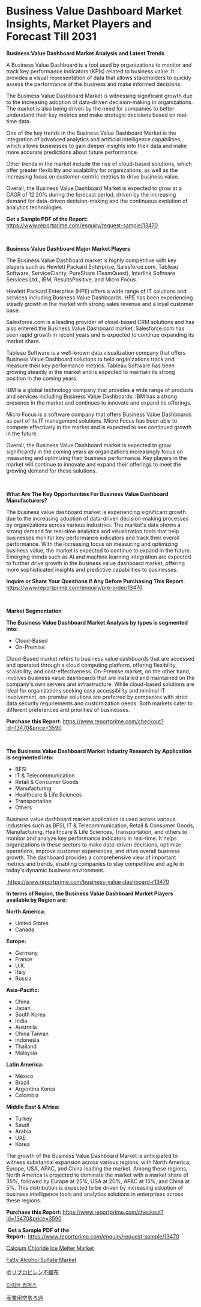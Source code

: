 <p><h1>Business Value Dashboard Market Insights, Market Players and Forecast Till 2031</h1></p><p><strong>Business Value Dashboard Market Analysis and Latest Trends</strong></p>
<p><p>A Business Value Dashboard is a tool used by organizations to monitor and track key performance indicators (KPIs) related to business value. It provides a visual representation of data that allows stakeholders to quickly assess the performance of the business and make informed decisions.</p><p>The Business Value Dashboard Market is witnessing significant growth due to the increasing adoption of data-driven decision-making in organizations. The market is also being driven by the need for companies to better understand their key metrics and make strategic decisions based on real-time data.</p><p>One of the key trends in the Business Value Dashboard Market is the integration of advanced analytics and artificial intelligence capabilities, which allows businesses to gain deeper insights into their data and make more accurate predictions about future performance.</p><p>Other trends in the market include the rise of cloud-based solutions, which offer greater flexibility and scalability for organizations, as well as the increasing focus on customer-centric metrics to drive business value.</p><p>Overall, the Business Value Dashboard Market is expected to grow at a CAGR of 12.20% during the forecast period, driven by the increasing demand for data-driven decision-making and the continuous evolution of analytics technologies.</p></p>
<p><strong>Get a Sample PDF of the Report:&nbsp;</strong> <a href="https://www.reportprime.com/enquiry/request-sample/13470">https://www.reportprime.com/enquiry/request-sample/13470</a></p>
<p>&nbsp;</p>
<p><strong>Business Value Dashboard Major Market Players</strong></p>
<p><p>The Business Value Dashboard market is highly competitive with key players such as Hewlett Packard Enterprise, Salesforce.com, Tableau Software, ServiceClarity, PureShare (TeamQuest), Interlink Software Services Ltd., IBM, ResultsPositive, and Micro Focus. </p><p>Hewlett Packard Enterprise (HPE) offers a wide range of IT solutions and services including Business Value Dashboards. HPE has been experiencing steady growth in the market with strong sales revenue and a loyal customer base.</p><p>Salesforce.com is a leading provider of cloud-based CRM solutions and has also entered the Business Value Dashboard market. Salesforce.com has seen rapid growth in recent years and is expected to continue expanding its market share.</p><p>Tableau Software is a well-known data visualization company that offers Business Value Dashboard solutions to help organizations track and measure their key performance metrics. Tableau Software has been growing steadily in the market and is expected to maintain its strong position in the coming years.</p><p>IBM is a global technology company that provides a wide range of products and services including Business Value Dashboards. IBM has a strong presence in the market and continues to innovate and expand its offerings.</p><p>Micro Focus is a software company that offers Business Value Dashboards as part of its IT management solutions. Micro Focus has been able to compete effectively in the market and is expected to see continued growth in the future.</p><p>Overall, the Business Value Dashboard market is expected to grow significantly in the coming years as organizations increasingly focus on measuring and optimizing their business performance. Key players in the market will continue to innovate and expand their offerings to meet the growing demand for these solutions.</p></p>
<p>&nbsp;</p>
<p><strong>What Are The Key Opportunities For Business Value Dashboard Manufacturers?</strong></p>
<p><p>The business value dashboard market is experiencing significant growth due to the increasing adoption of data-driven decision-making processes by organizations across various industries. The market's data shows a strong demand for real-time analytics and visualization tools that help businesses monitor key performance indicators and track their overall performance. With the increasing focus on measuring and optimizing business value, the market is expected to continue to expand in the future. Emerging trends such as AI and machine learning integration are expected to further drive growth in the business value dashboard market, offering more sophisticated insights and predictive capabilities to businesses.</p></p>
<p><strong>Inquire or Share Your Questions If Any Before Purchasing This Report:</strong> <a href="https://www.reportprime.com/enquiry/pre-order/13470">https://www.reportprime.com/enquiry/pre-order/13470</a></p>
<p>&nbsp;</p>
<p><strong>Market Segmentation</strong></p>
<p><strong>The Business Value Dashboard Market Analysis by types is segmented into:</strong></p>
<p><ul><li>Cloud-Based</li><li>On-Premise</li></ul></p>
<p><p>Cloud-Based market refers to business value dashboards that are accessed and operated through a cloud computing platform, offering flexibility, scalability, and cost-effectiveness. On-Premise market, on the other hand, involves business value dashboards that are installed and maintained on the company's own servers and infrastructure. While cloud-based solutions are ideal for organizations seeking easy accessibility and minimal IT involvement, on-premise solutions are preferred by companies with strict data security requirements and customization needs. Both markets cater to different preferences and priorities of businesses.</p></p>
<p><strong>Purchase this Report:&nbsp;</strong><a href="https://www.reportprime.com/checkout?id=13470&price=3590">https://www.reportprime.com/checkout?id=13470&price=3590</a></p>
<p>&nbsp;</p>
<p><strong>The Business Value Dashboard Market Industry Research by Application is segmented into:</strong></p>
<p><ul><li>BFSI</li><li>IT & Telecommunication</li><li>Retail & Consumer Goods</li><li>Manufacturing</li><li>Healthcare & Life Sciences</li><li>Transportation</li><li>Others</li></ul></p>
<p><p>Business value dashboard market application is used across various industries such as BFSI, IT & Telecommunication, Retail & Consumer Goods, Manufacturing, Healthcare & Life Sciences, Transportation, and others to monitor and analyze key performance indicators in real-time. It helps organizations in these sectors to make data-driven decisions, optimize operations, improve customer experiences, and drive overall business growth. The dashboard provides a comprehensive view of important metrics and trends, enabling companies to stay competitive and agile in today's dynamic business environment.</p></p>
<p><a href="https://www.reportprime.com/business-value-dashboard-r13470">&nbsp;https://www.reportprime.com/business-value-dashboard-r13470</a></p>
<p><strong>In terms of Region, the Business Value Dashboard Market Players available by Region are:</strong></p>
<p>
    <p> <strong> North America: </strong>
        <ul>
            <li>United States</li>
            <li>Canada</li>
        </ul>
        </p> 
    <p> <strong> Europe: </strong>
        <ul>
            <li>Germany</li>
            <li>France</li>
            <li>U.K.</li>
            <li>Italy</li>
            <li>Russia</li>
        </ul>
        </p> 
    <p> <strong> Asia-Pacific: </strong>
        <ul>
            <li>China</li>
            <li>Japan</li>
            <li>South Korea</li>
            <li>India</li>
            <li>Australia</li>
            <li>China Taiwan</li>
            <li>Indonesia</li>
            <li>Thailand</li>
            <li>Malaysia</li>
        </ul>
        </p> 
    <p> <strong> Latin America: </strong>
        <ul>
            <li>Mexico</li>
            <li>Brazil</li>
            <li>Argentina Korea</li>
            <li>Colombia</li>
        </ul>
        </p> 
    <p> <strong> Middle East & Africa: </strong>
        <ul>
            <li>Turkey</li>
            <li>Saudi</li>
            <li>Arabia</li>
            <li>UAE</li>
            <li>Korea</li>
        </ul>
    </p>
    </p>
<p><p>The growth of the Business Value Dashboard Market is anticipated to witness substantial expansion across various regions, with North America, Europe, USA, APAC, and China leading the market. Among these regions, North America is projected to dominate the market with a market share of 35%, followed by Europe at 25%, USA at 20%, APAC at 15%, and China at 5%. This distribution is expected to be driven by increasing adoption of business intelligence tools and analytics solutions in enterprises across these regions.</p></p>
<p><strong>Purchase this Report: </strong><a href="https://www.reportprime.com/checkout?id=13470&price=3590">https://www.reportprime.com/checkout?id=13470&price=3590</a></p>
<p>&nbsp;<strong>Get a Sample PDF of the Report:&nbsp;&nbsp;</strong><a href="https://www.reportprime.com/enquiry/request-sample/13470">https://www.reportprime.com/enquiry/request-sample/13470</a></p>
<p><strong></strong></p>
<p><p><a href="https://issuu.com/reportprime-2/docs/calcium-chloride-ice-melter-market-size-2030.pptx">Calcium Chloride Ice Melter Market</a></p><p><a href="https://issuu.com/reportprime-2/docs/fatty-alcohol-sulfate-market-size-2030.pptx">Fatty Alcohol Sulfate Market</a></p><p><a href="https://github.com/EmoryYundt1935/Market-Research-Report-List-1/blob/main/181936724526.md">ポリプロピレン不織布</a></p><p><a href="https://github.com/vskv4779xr1/Market-Research-Report-List-1/blob/main/257230622550.md">다이브 컴퍼스</a></p><p><a href="https://github.com/mcbeesbxa270/Market-Research-Report-List-1/blob/main/755772124524.md">産業用空気ろ過</a></p></p>